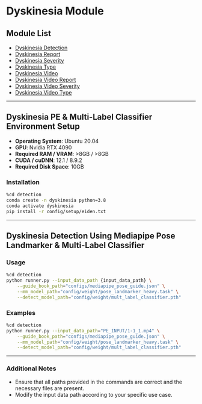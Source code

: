 # Dyskinesia Module

## Module List
- [Dyskinesia Detection](#dyskinesia-detection)
- [Dyskinesia Report](#dyskinesia-report)
- [Dyskinesia Severity](#dyskinesia-severity)
- [Dyskinesia Type](#dyskinesia-type)
- [Dyskinesia Video](#dyskinesia-video)
- [Dyskinesia Video Report](#dyskinesia-video-report)
- [Dyskinesia Video Severity](#dyskinesia-video-severity)
- [Dyskinesia Video Type](#dyskinesia-video-type)

---

## Dyskinesia PE & Multi-Label Classifier Environment Setup

- **Operating System**: Ubuntu 20.04
- **GPU**: Nvidia RTX 4090
- **Required RAM / VRAM**: >8GB / >8GB
- **CUDA / cuDNN**: 12.1 / 8.9.2
- **Required Disk Space**: 10GB

### Installation
```bash
%cd detection
conda create -n dyskinesia python=3.8
conda activate dyskinesia
pip install -r config/setup/eiden.txt
```

---

## Dyskinesia Detection Using Mediapipe Pose Landmarker & Multi-Label Classifier

### Usage 
```bash
%cd detection
python runner.py --input_data_path {input_data_path} \
    --guide_book_path="configs/mediapipe_pose_guide.json" \
    --mm_model_path="config/weight/pose_landmarker_heavy.task" \
    --detect_model_path="config/weight/mult_label_classifier.pth"
```

### Examples
```bash
%cd detection
python runner.py --input_data_path="PE_INPUT/1-1_1.mp4" \
    --guide_book_path="configs/mediapipe_pose_guide.json" \
    --mm_model_path="config/weight/pose_landmarker_heavy.task" \
    --detect_model_path="config/weight/mult_label_classifier.pth"
```

---

### Additional Notes
- Ensure that all paths provided in the commands are correct and the necessary files are present.
- Modify the input data path according to your specific use case.
```